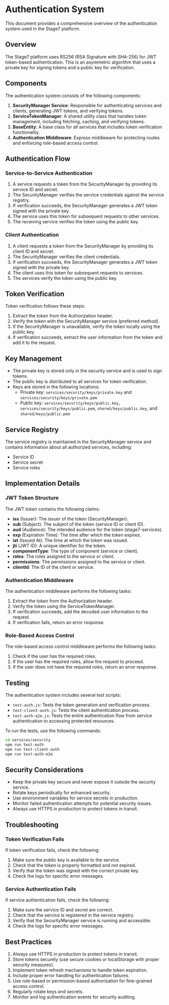 # Authentication System

This document provides a comprehensive overview of the authentication system used in the Stage7 platform.

## Overview

The Stage7 platform uses RS256 (RSA Signature with SHA-256) for JWT token-based authentication. This is an asymmetric algorithm that uses a private key for signing tokens and a public key for verification.

## Components

The authentication system consists of the following components:

1. **SecurityManager Service**: Responsible for authenticating services and clients, generating JWT tokens, and verifying tokens.
2. **ServiceTokenManager**: A shared utility class that handles token management, including fetching, caching, and verifying tokens.
3. **BaseEntity**: A base class for all services that includes token verification functionality.
4. **Authentication Middleware**: Express middleware for protecting routes and enforcing role-based access control.

## Authentication Flow

### Service-to-Service Authentication

1. A service requests a token from the SecurityManager by providing its service ID and secret.
2. The SecurityManager verifies the service credentials against the service registry.
3. If verification succeeds, the SecurityManager generates a JWT token signed with the private key.
4. The service uses this token for subsequent requests to other services.
5. The receiving service verifies the token using the public key.

### Client Authentication

1. A client requests a token from the SecurityManager by providing its client ID and secret.
2. The SecurityManager verifies the client credentials.
3. If verification succeeds, the SecurityManager generates a JWT token signed with the private key.
4. The client uses this token for subsequent requests to services.
5. The services verify the token using the public key.

## Token Verification

Token verification follows these steps:

1. Extract the token from the Authorization header.
2. Verify the token with the SecurityManager service (preferred method).
3. If the SecurityManager is unavailable, verify the token locally using the public key.
4. If verification succeeds, extract the user information from the token and add it to the request.

## Key Management

- The private key is stored only in the security service and is used to sign tokens.
- The public key is distributed to all services for token verification.
- Keys are stored in the following locations:
  - Private key: `services/security/keys/private.key` and `services/security/keys/private.pem`
  - Public key: `services/security/keys/public.key`, `services/security/keys/public.pem`, `shared/keys/public.key`, and `shared/keys/public.pem`

## Service Registry

The service registry is maintained in the SecurityManager service and contains information about all authorized services, including:

- Service ID
- Service secret
- Service roles

## Implementation Details

### JWT Token Structure

The JWT token contains the following claims:

- **iss** (Issuer): The issuer of the token (SecurityManager).
- **sub** (Subject): The subject of the token (service ID or client ID).
- **aud** (Audience): The intended audience for the token (stage7-services).
- **exp** (Expiration Time): The time after which the token expires.
- **iat** (Issued At): The time at which the token was issued.
- **jti** (JWT ID): A unique identifier for the token.
- **componentType**: The type of component (service or client).
- **roles**: The roles assigned to the service or client.
- **permissions**: The permissions assigned to the service or client.
- **clientId**: The ID of the client or service.

### Authentication Middleware

The authentication middleware performs the following tasks:

1. Extract the token from the Authorization header.
2. Verify the token using the ServiceTokenManager.
3. If verification succeeds, add the decoded user information to the request.
4. If verification fails, return an error response.

### Role-Based Access Control

The role-based access control middleware performs the following tasks:

1. Check if the user has the required roles.
2. If the user has the required roles, allow the request to proceed.
3. If the user does not have the required roles, return an error response.

## Testing

The authentication system includes several test scripts:

- `test-auth.js`: Tests the token generation and verification process.
- `test-client-auth.js`: Tests the client authentication process.
- `test-auth-e2e.js`: Tests the entire authentication flow from service authentication to accessing protected resources.

To run the tests, use the following commands:

```bash
cd services/security
npm run test-auth
npm run test-client-auth
npm run test-auth-e2e
```

## Security Considerations

- Keep the private key secure and never expose it outside the security service.
- Rotate keys periodically for enhanced security.
- Use environment variables for service secrets in production.
- Monitor failed authentication attempts for potential security issues.
- Always use HTTPS in production to protect tokens in transit.

## Troubleshooting

### Token Verification Fails

If token verification fails, check the following:

1. Make sure the public key is available to the service.
2. Check that the token is properly formatted and not expired.
3. Verify that the token was signed with the correct private key.
4. Check the logs for specific error messages.

### Service Authentication Fails

If service authentication fails, check the following:

1. Make sure the service ID and secret are correct.
2. Check that the service is registered in the service registry.
3. Verify that the SecurityManager service is running and accessible.
4. Check the logs for specific error messages.

## Best Practices

1. Always use HTTPS in production to protect tokens in transit.
2. Store tokens securely (use secure cookies or localStorage with proper security measures).
3. Implement token refresh mechanisms to handle token expiration.
4. Include proper error handling for authentication failures.
5. Use role-based or permission-based authorization for fine-grained access control.
6. Regularly rotate keys and secrets.
7. Monitor and log authentication events for security auditing.
